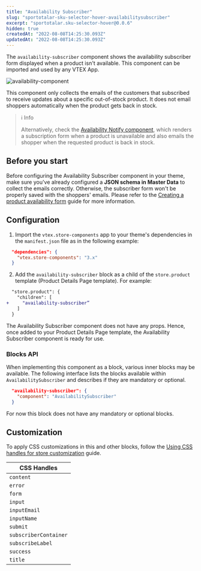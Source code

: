 ```yaml
---
title: "Availability Subscriber"
slug: "sportotalar-sku-selector-hover-availabilitysubscriber"
excerpt: "sportotalar.sku-selector-hover@0.0.6"
hidden: true
createdAt: "2022-08-08T14:25:30.093Z"
updatedAt: "2022-08-08T14:25:30.093Z"
---
```

The `availability-subscriber` component shows the availability subscriber form displayed when a product isn't available. This component can be imported and used by any VTEX App.

![availability-component](https://user-images.githubusercontent.com/67270558/147770983-16f37aea-ea98-476c-a9aa-a01e1fca24f8.png)

This component only collects the emails of the customers that subscribed to receive updates about a specific out-of-stock product. It does not email shoppers automatically when the product gets back in stock. 

> ℹ️ Info
>
> Alternatively, check the [Availability Notify component](https://developers.vtex.com/vtex-developer-docs/docs/vtex-availability-notify), which renders a subscription form when a product is unavailable and also emails the shopper when the requested product is back in stock.

## Before you start

Before configuring the Availability Subscriber component in your theme, make sure you've already configured a **JSON schema in Master Data** to collect the emails correctly. Otherwise, the subscriber form won't be properly saved with the shoppers' emails. Please refer to the [Creating a product availability form](https://developers.vtex.com/vtex-developer-docs/docs/vtex-io-documentation-creating-a-product-availability-form) guide for more information.

## Configuration

1. Import the `vtex.store-components` app to your theme's dependencies in the `manifest.json` file as in the following example:

```json
  "dependencies": {
    "vtex.store-components": "3.x"
  }
```

2. Add the `availability-subscriber` block as a child of the `store.product` template (Product Details Page template). For example:

```diff
  "store.product": {
    "children": [
+     "availability-subscriber”
    ]
  }
```

The Availability Subscriber component does not have any props. Hence, once added to your Product Details Page template, the Availability Subscriber component is ready for use.        

### Blocks API

When implementing this component as a block, various inner blocks may be available. The following interface lists the blocks available within `AvailabilitySubscriber` and describes if they are mandatory or optional.

```json
  "availability-subscriber": {
    "component": "AvailabilitySubscriber"
  }
```

For now this block does not have any mandatory or optional blocks.

## Customization

To apply CSS customizations in this and other blocks, follow the [Using CSS handles for store customization](https://developers.vtex.com/vtex-developer-docs/docs/vtex-io-documentation-using-css-handles-for-store-customization) guide.

| CSS Handles | 
| ---------- | 
| `content` |
| `error` | 
| `form` | 
| `input` |
| `inputEmail` |
| `inputName` | 
| `submit` | 
| `subscriberContainer` |
| `subscribeLabel` |
| `success` |
| `title` |